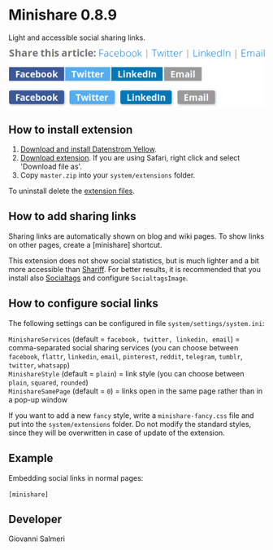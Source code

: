 # Minishare 0.8.9

Light and accessible social sharing links.

![Screenshot](minishare-screenshot.png?raw=true)

## How to install extension

1. [Download and install Datenstrom Yellow](https://github.com/datenstrom/yellow/).
2. [Download extension](../../archive/master.zip). If you are using Safari, right click and select 'Download file as'.
3. Copy `master.zip` into your `system/extensions` folder.

To uninstall delete the [extension files](extension.ini).

## How to add sharing links

Sharing links are automatically shown on blog and wiki pages. To show links on other pages, create a [minishare] shortcut.

This extension does not show social statistics, but is much lighter and a bit more accessible than [Shariff](https://github.com/schulle4u/yellow-extension-shariff). For better results, it is recommended that you install also [Socialtags](https://github.com/schulle4u/yellow-extensions-schulle4u/tree/master/socialtags) and configure `SocialtagsImage`.

## How to configure social links

The following settings can be configured in file `system/settings/system.ini`:

`MinishareServices` (default = `facebook, twitter, linkedin, email`) = comma-separated social sharing services (you can choose between `facebook`, `flattr`, `linkedin`, `email`, `pinterest`, `reddit`, `telegram`, `tumblr`, `twitter`, `whatsapp`)  
`MinishareStyle` (default = `plain`) = link style (you can choose between `plain`, `squared`, `rounded`)  
`MinishareSamePage` (default = `0`) = links open in the same page rather than in a pop-up window  

If you want to add a new `fancy` style, write a `minishare-fancy.css`  file and put into the `system/extensions` folder. Do not modify the standard styles, since they will be overwritten in case of update of the extension.

## Example

Embedding social links in normal pages:

`[minishare]`

## Developer

Giovanni Salmeri
